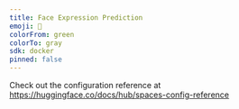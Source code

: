 ```yaml
---
title: Face Expression Prediction
emoji: 🚀
colorFrom: green
colorTo: gray
sdk: docker
pinned: false
---
```


Check out the configuration reference at https://huggingface.co/docs/hub/spaces-config-reference
